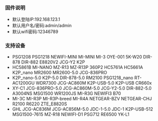 ### 固件说明 ###
* 默认登陆IP:192.168.123.1 
* 默认用户名/密码:admin/admin
* 默认wifi密码:12346789
### 支持设备 ###
* PSG1208 PSG1218 NEWIFI-MINI MI-MINI MI-3 OYE-001 5K-W20 DIR-878 DIR-882 E8820V2 JCG-Y2 K2P
* HC5861B MI-NANO MZ-R13 MZ-R13P 360P2 HC5761A HC5661A K2P_nano MR2600 MR2600-5.0 JCG-836PRO
* K2P_nano-5.0 K2P-5.0 DIR-878-5.0 RM2100 PSG1218_nano RT-AC1200GU WDR7300 JCG-AC860M K2P-USB-5.0 K2P-USB CR660x
* XY-C1 JCG-836PRO-5.0 JCG-AC860M-5.0 JCG-Y2-5.0 DIR-882-5.0 A3004NS MSG1500 WR1200JS MI-R3G NEWIFI3 B70
* MI-3C MI-R3P MI-R3P-breed MI-R4A NETGEAR-BZV NETGEAR-CHJ R2100 R6220 ZTE_E8820S
* GHL JCG-AC836M JCG-AC856M-5.0 JDC-1-5.0 JDC-1 K2P-USB-512 MSG1500-7615 MZ-R18 NEWIFI-D1 PSG712 RE6500 YK-L1
